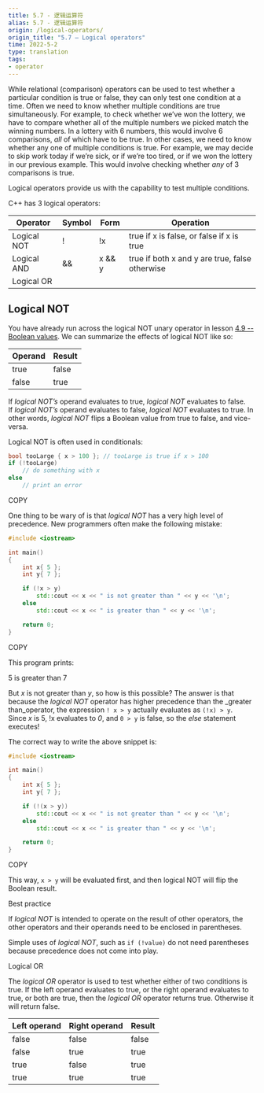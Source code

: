 ```yaml
---
title: 5.7 - 逻辑运算符
alias: 5.7 - 逻辑运算符
origin: /logical-operators/
origin_title: "5.7 — Logical operators"
time: 2022-5-2
type: translation
tags:
- operator
---
```


While relational (comparison) operators can be used to test whether a particular condition is true or false, they can only test one condition at a time. Often we need to know whether multiple conditions are true simultaneously. For example, to check whether we’ve won the lottery, we have to compare whether all of the multiple numbers we picked match the winning numbers. In a lottery with 6 numbers, this would involve 6 comparisons, _all_ of which have to be true. In other cases, we need to know whether any one of multiple conditions is true. For example, we may decide to skip work today if we’re sick, or if we’re too tired, or if we won the lottery in our previous example. This would involve checking whether _any_ of 3 comparisons is true.

Logical operators provide us with the capability to test multiple conditions.

C++ has 3 logical operators:

|Operator	|Symbol	|Form	|Operation|
|----|----|----|----|
|Logical NOT	|!	|!x	|true if x is false, or false if x is true|
|Logical AND	|&&	|x && y	|true if both x and y are true, false otherwise|
|Logical OR	|||	|x || y	|true if either x or y are true, false otherwise|


## Logical NOT

You have already run across the logical NOT unary operator in lesson [4.9 -- Boolean values](https://www.learncpp.com/cpp-tutorial/boolean-values/). We can summarize the effects of logical NOT like so:


|Operand|	Result|
|---|---|
|true|	false
|false|	true


If _logical NOT’s_ operand evaluates to true, _logical NOT_ evaluates to false. If _logical NOT’s_ operand evaluates to false, _logical NOT_ evaluates to true. In other words, _logical NOT_ flips a Boolean value from true to false, and vice-versa.

Logical NOT is often used in conditionals:

```cpp
bool tooLarge { x > 100 }; // tooLarge is true if x > 100
if (!tooLarge)
    // do something with x
else
    // print an error
```

COPY

One thing to be wary of is that _logical NOT_ has a very high level of precedence. New programmers often make the following mistake:

```cpp
#include <iostream>

int main()
{
    int x{ 5 };
    int y{ 7 };

    if (!x > y)
        std::cout << x << " is not greater than " << y << '\n';
    else
        std::cout << x << " is greater than " << y << '\n';

    return 0;
}
```

COPY

This program prints:

5 is greater than 7

But _x_ is not greater than _y_, so how is this possible? The answer is that because the _logical NOT_ operator has higher precedence than the _greater than_operator, the expression `! x > y` actually evaluates as `(!x) > y`. Since _x_ is 5, !x evaluates to _0_, and `0 > y` is false, so the _else_ statement executes!

The correct way to write the above snippet is:

```cpp
#include <iostream>

int main()
{
    int x{ 5 };
    int y{ 7 };

    if (!(x > y))
        std::cout << x << " is not greater than " << y << '\n';
    else
        std::cout << x << " is greater than " << y << '\n';

    return 0;
}
```

COPY

This way, `x > y` will be evaluated first, and then logical NOT will flip the Boolean result.

Best practice

If _logical NOT_ is intended to operate on the result of other operators, the other operators and their operands need to be enclosed in parentheses.

Simple uses of _logical NOT_, such as `if (!value)` do not need parentheses because precedence does not come into play.

Logical OR

The _logical OR_ operator is used to test whether either of two conditions is true. If the left operand evaluates to true, or the right operand evaluates to true, or both are true, then the _logical OR_ operator returns true. Otherwise it will return false.

|Left operand	|Right operand	|Result|
|---|----|----|
|false	|false	|false|
|false	|true	|true|
|true	|false	|true|
|true	|true	|true|
